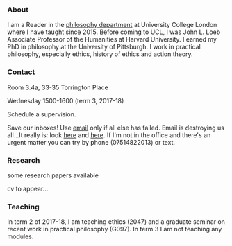 
### About

I am a Reader in the [philosophy department](https://www.ucl.ac.uk/philosophy/) at University College London where I have taught since 2015. Before coming to UCL, I was John L. Loeb Associate Professor of the Humanities at Harvard University. I earned my PhD in philosophy at the University of Pittsburgh. I work in practical philosophy, especially ethics, history of ethics and action theory.


### Contact 

[<i class="far fa-compass"></i>](http://www.ucl.ac.uk/maps/33-35-torrington-place) Room 3.4a, 33-35 Torrington Place

[<i class="far fa-clock"></i>]() Wednesday 1500-1600 (term 3, 2017-18)

[<i class="fas fa-calendar"></i>](http://www.supersaas.com/schedule/DouglasLavin/SupervisionUCL) Schedule a supervision. 
  
Save our inboxes! Use [email](mailto:d.lavin@ucl.ac.uk) only if all else has failed. Email is destroying us all...It really is: look [here](http://www.emailcharter.org/) and [here](http://two.sentenc.es/). If I'm not in the office and there's an urgent matter you can try by phone (07514822013) or text.


### Research

[<i class="far fa-file-pdf"></i>](https://ucl.academia.edu/DouglasLavin) some research papers available

cv to appear...


<!-- would be good to have bib references and links to published papers here or maybe i could just have an abbreviated html cv -->


### Teaching

In term 2 of 2017-18, I am teaching ethics (2047) and a graduate seminar on recent work in practical philosophy (G097). In term 3 I am not teaching any modules.

<!-- In term 1 of 2017-18 I teach moral psychology (3097) and a seminar in action theory (G019). In term 2 I teach ethics (2047) and a seminar on practical reason (G097). -->

<!--  Leipzig/UCL Workshop 2018 [](https://www.fagi.uni-leipzig.de/conferences/ucl-leipzig/) -->


<!-- [Link](url) and ![Image](src) -->



